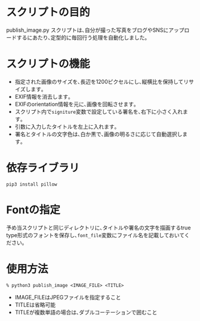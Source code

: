 # スクリプトの目的

publish_image.py スクリプトは､自分が撮った写真をブログやSNSにアップロードするにあたり､定型的に毎回行う処理を自動化しました｡

# スクリプトの機能

- 指定された画像のサイズを､長辺を1200ピクセルにし､縦横比を保持してリサイズします｡
- EXIF情報を消去します｡
- EXIFのorientation情報を元に､画像を回転させます｡
- スクリプト内で`signiture`変数で設定している署名を､右下に小さく入れます｡
- 引数に入力したタイトルを左上に入れます｡
- 署名とタイトルの文字色は､白か黒で､画像の明るさに応じて自動選択します｡

# 依存ライブラリ

```
pip3 install pillow
```

# Fontの指定

予め当スクリプトと同じディレクトリに､タイトルや署名の文字を描画するtrue type形式のフォントを保存し､`font_file`変数にファイル名を記載しておいてください｡

# 使用方法

```
% python3 publish_image <IMAGE_FILE> <TITLE>
```

- IMAGE_FILEはJPEGファイルを指定すること
- TITLEは省略可能
- TITLEが複数単語の場合は､ダブルコーテーションで囲むこと
